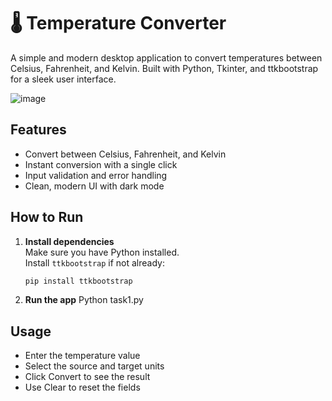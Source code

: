 # 🌡️ Temperature Converter

A simple and modern desktop application to convert temperatures between Celsius, Fahrenheit, and Kelvin. Built with Python, Tkinter, and ttkbootstrap for a sleek user interface.

![image](https://github.com/user-attachments/assets/c8e222ed-798c-4e6b-9d26-e9afcef53ff9)

## Features

- Convert between Celsius, Fahrenheit, and Kelvin
- Instant conversion with a single click
- Input validation and error handling
- Clean, modern UI with dark mode

## How to Run

1. **Install dependencies**  
   Make sure you have Python installed.  
   Install `ttkbootstrap` if not already:
   ```bash
   pip install ttkbootstrap

2. **Run the app**
    Python task1.py

## Usage

- Enter the temperature value
- Select the source and target units
- Click Convert to see the result
- Use Clear to reset the fields
